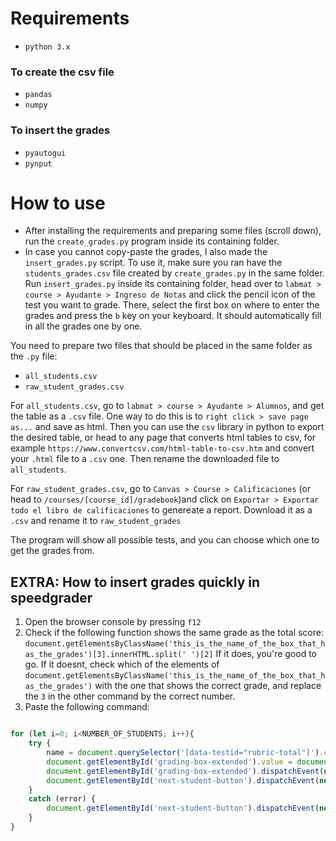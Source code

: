 # Requirements
- `python 3.x`
### To create the csv file
- `pandas`
- `numpy`
### To insert the grades
- `pyautogui`
- `pynput`

# How to use
- After installing the requirements and preparing some files (scroll down), run the `create_grades.py` program inside its containing folder.
- In case you cannot copy-paste the grades, I also made the `insert_grades.py` script. To use it, make sure you ran have the `students_grades.csv` file created by `create_grades.py` in the same folder. Run `insert_grades.py` inside its containing folder, head over to `labmat > course > Ayudante > Ingreso de Notas` and click the pencil icon of the test you want to grade. There, select the first box on where to enter the grades and press the `b` key on your keyboard. It should automatically fill in all the grades one by one.


You need to prepare two files that should be placed in the same folder as the `.py` file:
- `all_students.csv`
- `raw_student_grades.csv`

For `all_students.csv`, go to `labmat > course > Ayudante > Alumnos`, and get the table as a `.csv` file. One way to do this is to `right click > save page as...` and save as html. Then you can use the `csv` library in python to export the desired table, or head to any page that converts html tables to csv, for example `https://www.convertcsv.com/html-table-to-csv.htm` and convert your `.html` file to a `.csv` one. Then rename the downloaded file to `all_students`.

For `raw_student_grades.csv`, go to `Canvas > Course > Calificaciones` (or head to `/courses/[course_id]/gradebook`)and click on `Exportar > Exportar todo el libro de calificaciones` to genereate a report. Download it as a `.csv` and rename it to `raw_student_grades`

The program will show all possible tests, and you can choose which one to get the grades from.

## EXTRA: How to insert grades quickly in speedgrader
1. Open the browser console by pressing `f12`
2. Check if the following function shows the same grade as the total score:
`document.getElementsByClassName('this_is_the_name_of_the_box_that_has_the_grades')[3].innerHTML.split(' ')[2]`
If it does, you're good to go. If it doesnt, check which of the elements of 
`document.getElementsByClassName('this_is_the_name_of_the_box_that_has_the_grades')`
with the one that shows the correct grade, and replace the `3` in the other command by the correct number.
3. Paste the following command:
```js

for (let i=0; i<NUMBER_OF_STUDENTS; i++){
	try {
		name = document.querySelector('[data-testid="rubric-total"]').classList[0];
		document.getElementById('grading-box-extended').value = document.getElementsByClassName(name)[3].innerHTML.split(' ')[2];
		document.getElementById('grading-box-extended').dispatchEvent(new Event('change'));
        document.getElementById('next-student-button').dispatchEvent(new Event('click'));
	}
	catch (error) {
		document.getElementById('next-student-button').dispatchEvent(new Event('click'));
	}
}
```
